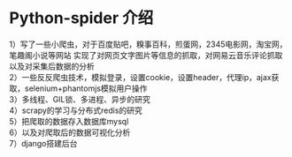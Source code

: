 # Python-spider 介绍
1）写了一些小爬虫，对于百度贴吧，糗事百科，煎蛋网，2345电影网，淘宝网，笔趣阁小说等网站 实现了对网页文字图片等信息的抓取，对网易云音乐评论抓取以及对采集后数据的分析<br>
2）一些反反爬虫技术，模拟登录，设置cookie，设置header，代理ip，ajax获取，selenium+phantomjs模拟用户操作<br> 
3）多线程、GIL锁、多进程、异步的研究<br> 
4）scrapy的学习与分布式redis的研究<br> 
5）把爬取的数据存入数据库mysql<br> 
6）以及对爬取后的数据可视化分析<br> 
7）django搭建后台<br> 
<br> 


